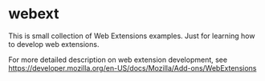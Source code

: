 # webext

This is small collection of Web Extensions examples.
Just for learning how to develop web extensions.

For more detailed description on web extension development,
see https://developer.mozilla.org/en-US/docs/Mozilla/Add-ons/WebExtensions
